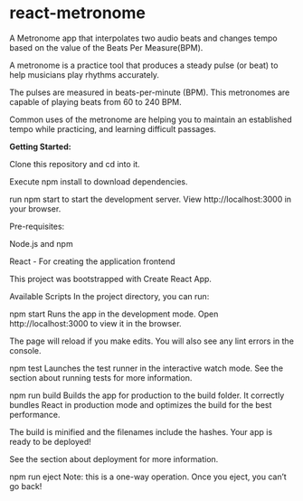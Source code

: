 # react-metronome

A Metronome app that interpolates two audio beats and changes tempo based on the value of the Beats Per Measure(BPM).

A metronome is a practice tool that produces a steady pulse (or beat) to help musicians play rhythms accurately. 

The pulses are measured in beats-per-minute (BPM). This metronomes are capable of playing beats from 60 to 240 BPM. 

Common uses of the metronome are helping you to maintain an established tempo while practicing, and learning difficult passages.

**Getting Started:**

Clone this repository and cd into it.

Execute npm install to download dependencies.

run npm start to start the development server. View http://localhost:3000 in your browser.

Pre-requisites: 

Node.js and npm

React - For creating the application frontend

This project was bootstrapped with Create React App.

Available Scripts
In the project directory, you can run:

npm start
Runs the app in the development mode.
Open http://localhost:3000 to view it in the browser.

The page will reload if you make edits.
You will also see any lint errors in the console.

npm test
Launches the test runner in the interactive watch mode.
See the section about running tests for more information.

npm run build
Builds the app for production to the build folder.
It correctly bundles React in production mode and optimizes the build for the best performance.

The build is minified and the filenames include the hashes.
Your app is ready to be deployed!

See the section about deployment for more information.

npm run eject
Note: this is a one-way operation. Once you eject, you can’t go back!


